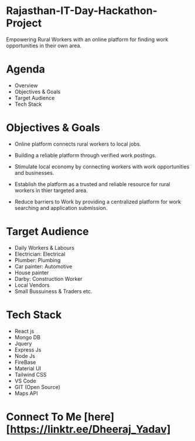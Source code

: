 # Rajasthan-IT-Day-Hackathon-Project
Empowering Rural Workers with an online platform for finding work opportunities in their own area.

# Agenda
- Overview
- Objectives & Goals
- Target Audience
- Tech Stack

# Objectives & Goals
- Online platform connects rural workers to local jobs.

- Building a reliable platform through verified work postings.

- Stimulate local economy by connecting workers with work opportunities and businesses.

- Establish the platform as a trusted and reliable resource for rural workers in thier targeted area.

- Reduce barriers to Work by providing a centralized platform for work searching and application submission.

# Target Audience
- Daily Workers & Labours
- Electrician: Electrical
- Plumber: Plumbing
- Car painter: Automotive
- House painter
- Darby: Construction Worker
- Local Vendors
- Small Bussuiness & Traders etc.

#  Tech Stack
- React js
- Mongo DB
- Jquery
- Express Js
- Node Js
- FireBase
- Material UI 
- Tailwind CSS
- VS Code
- GIT (Open Source)
- Maps API

# Connect To Me [here][https://linktr.ee/Dheeraj_Yadav]
